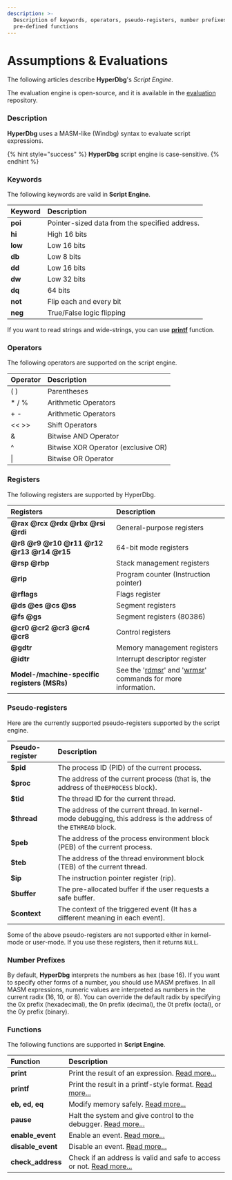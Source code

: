 ```yaml
---
description: >-
  Description of keywords, operators, pseudo-registers, number prefixes, and
  pre-defined functions
---
```


# Assumptions & Evaluations

The following articles describe **HyperDbg**'s _Script Engine_.

The evaluation engine is open-source, and it is available in the [evaluation](https://github.com/HyperDbg/evaluation) repository.

### Description

**HyperDbg** uses a MASM-like \(Windbg\) syntax to evaluate script expressions.

{% hint style="success" %}
**HyperDbg** script engine is case-sensitive.
{% endhint %}

### Keywords

The following keywords are valid in **Script Engine**.

| Keyword | Description |
| :--- | :--- |
| **poi** | Pointer-sized data from the specified address. |
| **hi** | High 16 bits |
| **low** | Low 16 bits |
| **db** | Low 8 bits |
| **dd** | Low 16 bits |
| **dw** | Low 32 bits |
| **dq** | 64 bits |
| **not** | Flip each and every bit |
| **neg** | True/False logic flipping |

If you want to read strings and wide-strings, you can use [**printf**](https://docs.hyperdbg.com/commands/scripting-language/functions/printf) function.

### Operators

The following operators are supported on the script engine.

| Operator | Description |
| :--- | :--- |
| \( \) | Parentheses |
| \* / % | Arithmetic Operators |
| + - | Arithmetic Operators |
| &lt;&lt; &gt;&gt; | Shift Operators |
| & | Bitwise AND Operator |
| ^ | Bitwise XOR Operator \(exclusive OR\) |
| \| | Bitwise OR Operator |

### Registers

The following registers are supported by HyperDbg.

| Registers | Description |
| :--- | :--- |
| **@rax @rcx @rdx @rbx @rsi @rdi**  | General-purpose registers |
| **@r8 @r9 @r10 @r11 @r12 @r13 @r14 @r15**  | 64-bit mode registers |
| **@rsp @rbp** | Stack management registers |
| **@rip** | Program counter \(Instruction pointer\) |
| **@rflags** | Flags register |
| **@ds @es @cs @ss**  | Segment registers |
| **@fs @gs** | Segment registers \(80386\) |
| **@cr0 @cr2 @cr3 @cr4 @cr8** | Control registers |
| **@gdtr** | Memory management registers |
| **@idtr**  | Interrupt descriptor register |
| **Model-/machine-specific registers \(MSRs\)** | See the '[rdmsr](https://docs.hyperdbg.com/commands/debugging-commands/rdmsr)' and '[wrmsr](https://docs.hyperdbg.com/commands/debugging-commands/wrmsr)' commands for more information. |

### Pseudo-registers

Here are the currently supported pseudo-registers supported by the script engine.

| Pseudo-register | Description |
| :--- | :--- |
| **$pid** | The process ID \(PID\) of the current process. |
| **$proc** | The address of the current process \(that is, the address of the`EPROCESS` block\). |
| **$tid** | The thread ID for the current thread. |
| **$thread** | The address of the current thread. In kernel-mode debugging, this address is the address of the `ETHREAD` block. |
| **$peb** | The address of the process environment block \(PEB\) of the current process. |
| **$teb** | The address of the thread environment block \(TEB\) of the current thread. |
| **$ip** | The instruction pointer register \(rip\). |
| **$buffer** | The pre-allocated buffer if the user requests a safe buffer. |
| **$context** | The context of the triggered event \(It has a different meaning in each event\). |

Some of the above pseudo-registers are not supported either in kernel-mode or user-mode. If you use these registers, then it returns `NULL`.

### Number Prefixes

By default, **HyperDbg** interprets the numbers as hex \(base 16\). If you want to specify other forms of a number, you should use MASM prefixes. In all MASM expressions, numeric values are interpreted as numbers in the current radix \(16, 10, or 8\). You can override the default radix by specifying the 0x prefix \(hexadecimal\), the 0n prefix \(decimal\), the 0t prefix \(octal\), or the 0y prefix \(binary\).

### Functions

The following functions are supported in **Script Engine**.

| Function | Description |
| :--- | :--- |
| **print** | Print the result of an expression. [Read more... ](https://docs.hyperdbg.com/commands/scripting-language/functions/print) |
| **printf** | Print the result in a printf-style format. [Read more...](https://docs.hyperdbg.com/commands/scripting-language/functions/printf) |
| **eb, ed, eq** | Modify memory safely. [Read more...](https://docs.hyperdbg.com/commands/scripting-language/functions/eb-ed-eq) |
| **pause** | Halt the system and give control to the debugger. [Read more...](https://docs.hyperdbg.com/commands/scripting-language/functions/pause) |
| **enable\_event** | Enable an event. [Read more...](https://docs.hyperdbg.com/commands/scripting-language/functions/enable_event) |
| **disable\_event** | Disable an event. [Read more...](https://docs.hyperdbg.com/commands/scripting-language/functions/disable_event) |
| **check\_address** | Check if an address is valid and safe to access or not. [Read more...](https://docs.hyperdbg.com/commands/scripting-language/functions/disable_event) |



